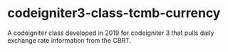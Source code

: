 # codeigniter3-class-tcmb-currency
 A codeigniter class developed in 2019 for codeigniter 3 that pulls daily exchange rate information from the CBRT.
